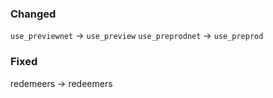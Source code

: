 ### Changed

`use_previewnet` -> `use_preview`
`use_preprodnet` -> `use_preprod`

### Fixed

redemeers -> redeemers
